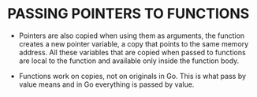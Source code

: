 # PASSING POINTERS TO FUNCTIONS

* Pointers are also copied when using them as arguments, the function creates a new pointer variable, a copy that points to the same memory address.  All these variables that are copied when passed to functions are local to the function and available only inside the function body.

* Functions work on copies, not on originals in Go. This is what pass by value means and in Go everything is passed by value.